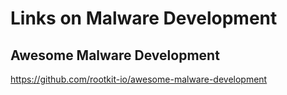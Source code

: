 # Links on Malware Development

## Awesome Malware Development
https://github.com/rootkit-io/awesome-malware-development